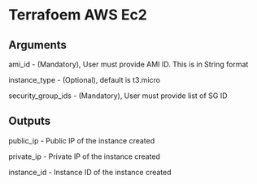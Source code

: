 # Terrafoem AWS Ec2

## Arguments

ami_id - (Mandatory), User must provide AMI ID. This is in String format

instance_type - (Optional), default is t3.micro

security_group_ids - (Mandatory), User must provide list of SG ID

## Outputs

public_ip - Public IP of the instance created

private_ip - Private IP of the instance created

instance_id - Instance ID of the instance created